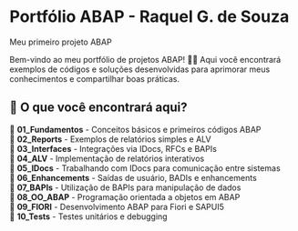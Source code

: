 # Portfólio ABAP - Raquel G. de Souza  
Meu primeiro projeto ABAP 

Bem-vindo ao meu portfólio de projetos ABAP! 👩‍💻 Aqui você encontrará exemplos de códigos e soluções desenvolvidas para aprimorar meus conhecimentos e compartilhar boas práticas.

## 📌 O que você encontrará aqui?
📂 **01_Fundamentos** - Conceitos básicos e primeiros códigos ABAP  
📂 **02_Reports** - Exemplos de relatórios simples e ALV  
📂 **03_Interfaces** - Integrações via IDocs, RFCs e BAPIs  
📂 **04_ALV** - Implementação de relatórios interativos  
📂 **05_IDocs** - Trabalhando com IDocs para comunicação entre sistemas  
📂 **06_Enhancements** - Saídas de usuário, BADIs e enhancements  
📂 **07_BAPIs** - Utilização de BAPIs para manipulação de dados  
📂 **08_OO_ABAP** - Programação orientada a objetos em ABAP  
📂 **09_FIORI** - Desenvolvimento ABAP para Fiori e SAPUI5  
📂 **10_Tests** - Testes unitários e debugging   
